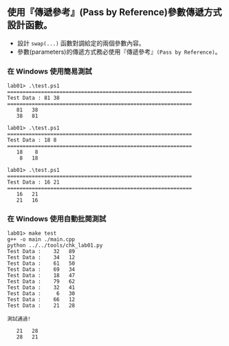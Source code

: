 ## 使用『傳遞參考』(Pass by Reference)參數傳遞方式設計函數。

- 設計 `swap(...)` 函數對調給定的兩個參數內容。
- 參數(parameters)的傳遞方式務必使用『傳遞參考』`(Pass by Reference)`。

### 在 Windows 使用簡易測試
```shell
lab01> .\test.ps1
============================================================
Test Data : 81 38
============================================================
   81   38
   38   81

lab01> .\test.ps1
============================================================
Test Data : 18 8
============================================================
   18    8
    8   18

lab01> .\test.ps1
============================================================
Test Data : 16 21
============================================================
   16   21
   21   16
```

### 在 Windows 使用自動批閱測試
```shell
lab01> make test
g++ -o main ./main.cpp
python ../../tools/chk_lab01.py
Test Data :    32   89
Test Data :    34   12
Test Data :    61   50
Test Data :    69   34
Test Data :    18   47
Test Data :    79   62
Test Data :    32   41
Test Data :     6   30
Test Data :    66   12
Test Data :    21   28

測試通過!

   21   28
   28   21
```


